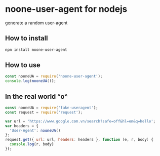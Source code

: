 # noone-user-agent for nodejs
generate a random user-agent

## How to install
```bash
npm install noone-user-agent
```

## How to use
```javascript
const nooneUA = require('noone-user-agent');
console.log(nooneUA());
```

## In the real world ^o^

```javascript
const nooneUA = require('fake-useragent');
const request = require('request');

var url = 'https://www.google.com.vn/search?safe=off&hl=en&q=hello';
var headers = {
  'User-Agent': nooneUA()
};
request.get({ url: url, headers: headers }, function (e, r, body) {
  console.log(r, body)
});

```